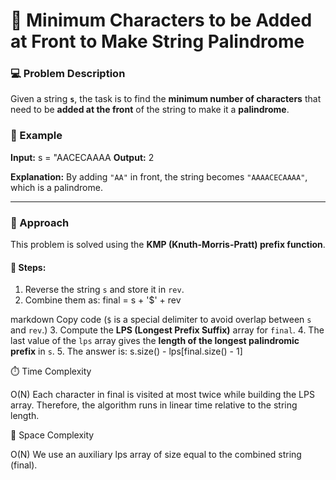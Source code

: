 # 🧩 Minimum Characters to be Added at Front to Make String Palindrome

### 💻 Problem Description
Given a string **`s`**, the task is to find the **minimum number of characters** that need to be **added at the front** of the string to make it a **palindrome**.

### 🧠 Example
**Input:**
s = "AACECAAAA
**Output:**
2

**Explanation:**
By adding `"AA"` in front, the string becomes `"AAAACECAAAA"`, which is a palindrome.

---

### 🚀 Approach
This problem is solved using the **KMP (Knuth-Morris-Pratt) prefix function**.

#### 🔹 Steps:
1. Reverse the string `s` and store it in `rev`.
2. Combine them as:
final = s + '$' + rev

markdown
Copy code
(`$` is a special delimiter to avoid overlap between `s` and `rev`.)
3. Compute the **LPS (Longest Prefix Suffix)** array for `final`.
4. The last value of the `lps` array gives the **length of the longest palindromic prefix** in `s`.
5. The answer is:
s.size() - lps[final.size() - 1]



⏱️ Time Complexity

O(N)
Each character in final is visited at most twice while building the LPS array.
Therefore, the algorithm runs in linear time relative to the string length.

💾 Space Complexity

O(N)
We use an auxiliary lps array of size equal to the combined string (final).
